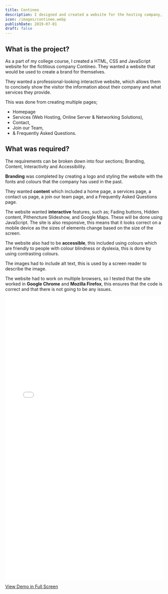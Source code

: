 ```yaml
---
title: Contineo
description: I designed and created a website for the hosting company, Contineo. I was given a brief which included; colours, text, and font to use for the headers.
icon: /images/contineo.webp
publishDate: 2019-07-01
draft: false
---
```


## What is the project?

As a part of my college course, I created a HTML, CSS and JavaScript website for the fictitious company Contineo. They wanted a website that would be used to create a brand for themselves.

They wanted a professional-looking interactive website, which allows them to concisely show the visitor the information about their company and what services they provide.

This was done from creating multiple pages;

- Homepage
- Services (Web Hosting, Online Server & Networking Solutions),
- Contact,
- Join our Team,
- & Frequently Asked Questions.

## What was required?

The requirements can be broken down into four sections; Branding, Content, Interactivity and Accessibility.

**Branding** was completed by creating a logo and styling the website with the fonts and colours that the company has used in the past.

They wanted **content** which included a home page, a services page, a contact us page, a join our team page, and a Frequently Asked Questions page.

The website wanted **interactive** features, such as; Fading buttons, Hidden content, Pithencture Slideshow, and Google Maps. These will be done using JavaScript. The site is also responsive, this means that it looks correct on a mobile device as the sizes of elements change based on the size of the screen.

The website also had to be **accessible**, this included using colours which are friendly to people with colour blindness or dyslexia, this is done by using contrasting colours.

The images had to include alt text, this is used by a screen reader to describe the image.

The website had to work on multiple browsers, so I tested that the site worked in **Google Chrome** and **Mozilla Firefox**, this ensures that the code is correct and that there is not going to be any issues.

<iframe src="/demos/portfolio/contineo" frameborder="0" width="100%" height="900"></iframe>

<a href="/demos/portfolio/contineo" target="_blank">View Demo in Full Screen</a>
